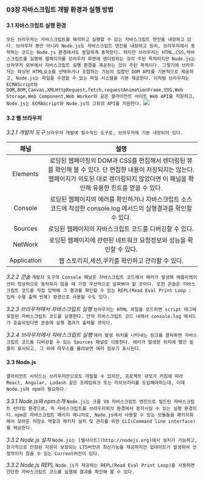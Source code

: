 ### 03장 자바스크립트 개발 환경과 실행 방법

#### 3.1 자바스크립트 실행 환경
`모든 브라우저는 자바스크립트를 해석하고 실행할 수 있는 자바스크립트 엔진을 내장하고 있다. 브라우저 뿐만 아니라 Node.js도 자바스크립트 엔진을 내장하고 있어, 브라우저에서 동작하는 코드는 Node.js 환경에서도 동일하게 동작한다. 하지만 브라우저는 HTML,CSS,자바스크립트를 실행해 웹페이지를 브라우저 화면에 렌더링하는 것이 주된 목적이지만 Node.js는 브라우저 외부에서 자바스크립트 실행 환경을 제공하는 것이 주된 목적이다. 그렇기에 브라우저는 파싱된 HTML요소를 선택하거나 조합하는 기능의 집합인 DOM API를 기본적으로 제공하고, Node.js는 파일을 수정할 수 있는 파일 시스템을 기본 제공한다. 이처럼 브라우저는 ECMAScript와 DOM,BOM,Canvas,XMLHttpRequest,fetch,requestAnimationFrame,SVG,Web Storage,Web Component,Web Worker와 같은 클라이언트 사이트 Web API를 지원하고, Node.js는 ECMAScript와 Node.js의 고유의 API를 지원한다.`
![](https://velog.velcdn.com/images/guddyd6761/post/267dfcf4-f79e-47cc-a1fd-b27735ef5c85/image.png)



#### 3.2 웹 브라우저

*3.2.1 개발자 도구*
`브라우저 개발에 필수적인 도구로, 브라우저에 기본 내장되어 있다.`

| 패널 | 설명 |
|:------:|:------:|
|Elements|로딩된 웹페이징의 DOM과 CSS를 편집해서 렌더링된 뷰를 확인해 볼 수 있다. 단 편집한 내용이 저장되지는 않는다. 웹페이지가 의도된 대로 렌더링되지 않았다면 이 패널을 확인해 유용한 힌트를 얻을 수 있다.|
|Console|로딩된 웹페이지의 에러를 확인하거나 자바스크립트 소스코드에 작성한 console.log 메서드의 실행결과를 확인할 수 있다.|
|Sources|로딩된 웹페이지의 자바스크립트 코드를 디버깅할 수 있다.|
|NetWork|로딩된 웹페이지에 관련된 네트워크 요청정보와 성능을 확인할 수 있다.|
|Application|웹 스토리지,세션,쿠키를 확인하고 관리할 수 있다.|


*3.2.2 콘솔*
`개발자 도구의 Console 패널은 자바스크립트 코드에서 에러가 발생해 애플리케이션이 정상적으로 동작하지 않을 때 가장 우선적으로 살펴봐야 할 곳이다. 또한 콘솔은 자바스크립트 코드를 직접 입력해 그 결과를 확인할 수 있는 REPL(Read Eval Print Loop : 입력 수행 출력 반복) 환경으로 사용할 수도 있다.`

*3.2.3 브라우저에서 자바스크립트 실행*
`브라우저는 HTML 파일을 로드하면 script 태그에 포함된 자바스크립트 코드를 실행한다. 만약 자바스크립트 코드 내에서 console.log 메서드가 호출되었다면 콘솔에 실행 결과가 출력될 것이다.`

*3.2.4 브라우저에서 자바스크립트 실행*
`에러 발생 위치를 나타내는 링크를 클릭하면 자바스크립트 코드를 디버깅할 수 있는 Sources 패널로 이동한다. 에러가 발생한 위치에 빨간 밑줄이 표시되고, 그 위에 마우스를 올려보면 에러 정보기 표시된다.`



#### 3.3 Node.js
`클라이언트 사이드는 브라우저만으로도 개발할 수 있지만, 프로젝트 규모가 커짐에 따라 React, Angular, Lodash 같은 프레임워크 또는 라이브러리를 도입해야하는데, 이때 Node.js와 npm이 필요하다.`

*3.3.1 Node.js와 npm소개*
`Node.js는 크롬 V8 자바스크립트 엔진으로 빌드된 자바스크립트 런타임 환경으로, 즉 자바스크립트를 브라우저외의 환경에서 동작시킬 수 있는 실행 환경이다.`
`npm은 자바스크립트 패키지 매니저로, Node.js에서 사용할 수 있는 모듈들을 패키지화해서 모아둔 저장소 역할과 패키지 설치 및 관리를 위한 CLI(Command line interface)를 제공한다.`

*3.3.2 Node.js 설치*
`Node.js는 [웹사이트](http://nodejs.org)에서 설치가 가능하고, 장기적으로 안정된 지원이 보장되는 LTS버전과 최신기능을 제공하지만 업데이트가 발생하여 안정적이지 않을 수 있는 Current버전이 있다.`

*3.3.2 Node.js REPL*
`Node.js가 제공하는 REPL(Read Eval Print Loop)을 사용하면 간단한 자바스크립트 코드를 실행해 결과를 확인해 볼 수 있다.`
